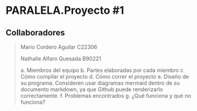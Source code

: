 # PARALELA.Proyecto #1

<h2>Collaboradores</h2>

> Mario Cordero Aguilar C22306
> 
> Nathalie Alfaro Quesada B90221
>
> a. Miembros del equipo 
b. Partes elaboradas por cada miembro 
c. Cómo compilar el proyecto 
d. Cómo correr el proyecto 
e. Diseño de su programa. Consideren usar diagramas mermaid dentro de su 
documento markdown, ya que Github puede renderizarlo correctamente. 
f. Problemas encontrados 
g. ¿Qué funciona y qué no funciona? 

<!-- LINEAS DE PRUEBA -->

<!-- Lorem ipsum dolor sit amet,
consectetur adipiscing elit.
Pellentesque habitant morbi
tristique senectus et netus
et malesuada fames ac turpis
egestas. Vestibulum tortor quam,
feugiat vitae, ultricies eget,
tempor sit amet, ante. Donec eu
libero sit amet quam egestas
semper. Aenean ultricies mi vitae
est. Mauris placerat eleifend leo.
Quisque sit amet est et sapien
ullamcorper pharetra.
Vestibulum erat wisi, condimentum
sed, commodo vitae, ornare sit
amet, wisi. Aenean fermentum,
elit eget tincidunt condimentum,
eros ipsum rutrum orci, sagittis
tempus lacus enim ac dui.
Donec non enim in turpis pulvinar
facilisis. Ut felis. Praesent
dapibus, neque id cursus faucibus,
tortor neque egestas augue, eu
vulputate magna eros eu erat.
Aliquam erat volutpat. Nam dui
mi, tincidunt quis, accumsan
porttitor, facilisis luctus,
metus. Phasellus ultrices nulla
quis nibh. Quisque a lectus.
Donec consectetuer ligula
vulputate sem tristique cursus.
Nam nulla quam, gravida non,
commodo a, sodales sit amet,
nisi. Pellentesque fermentum
dolor. Aliquam quam lectus,
facilisis auctor, ultrices ut,
elementum vulputate, nunc.
Lorem ipsum dolor sit amet,
consectetur adipiscing elit.
Pellentesque habitant morbi
tristique senectus et netus
et malesuada fames ac turpis
egestas. Vestibulum tortor quam,
feugiat vitae, ultricies eget,
tempor sit amet, ante. Donec eu
libero sit amet quam egestas
semper. Aenean ultricies mi vitae
est. Mauris placerat eleifend leo.
Quisque sit amet est et sapien
ullamcorper pharetra.
Vestibulum erat wisi, condimentum
sed, commodo vitae, ornare sit
amet, wisi. Aenean fermentum,
elit eget tincidunt condimentum,
eros ipsum rutrum orci, sagittis
tempus lacus enim ac dui.
Donec non enim in turpis pulvinar
facilisis. Ut felis. Praesent
dapibus, neque id cursus faucibus,
tortor neque egestas augue, eu
vulputate magna eros eu erat.
Aliquam erat volutpat. Nam dui
mi, tincidunt quis, accumsan
porttitor, facilisis luctus,
metus. Phasellus ultrices nulla
quis nibh. Quisque a lectus.
Donec consectetuer ligula
vulputate sem tristique cursus.
Nam nulla quam, gravida non,
commodo a, sodales sit amet,
nisi. Pellentesque fermentum
dolor. Aliquam quam lectus,
facilisis auctor, ultrices ut,
elementum vulputate, nunc. -->